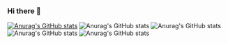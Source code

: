 ### Hi there 👋

[![Anurag's GitHub stats](https://github-readme-stats.vercel.app/api?username=JonatanPasso)](https://github.com/anuraghazra/github-readme-stats)
![Anurag's GitHub stats](https://github-readme-stats.vercel.app/api?username=JonatanPasso&hide=contribs,prs)
![Anurag's GitHub stats](https://github-readme-stats.vercel.app/api?username=JonatanPasso&count_private=true)
![Anurag's GitHub stats](https://github-readme-stats.vercel.app/api?username=JonatanPasso&show_icons=true)
![Anurag's GitHub stats](https://github-readme-stats.vercel.app/api?username=JonatanPasso&show_icons=true&theme=radical)







<!--
**JonatanPasso/JonatanPasso** is a ✨ _special_ ✨ repository because its `README.md` (this file) appears on your GitHub profile.

Here are some ideas to get you started:

- 🔭 I’m currently working on ...
- 🌱 I’m currently learning ...
- 👯 I’m looking to collaborate on ...
- 🤔 I’m looking for help with ...
- 💬 Ask me about ...
- 📫 How to reach me: ...
- 😄 Pronouns: ...
- ⚡ Fun fact: ...
-->
